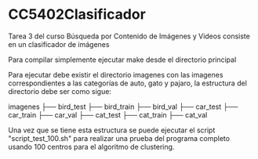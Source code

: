 # CC5402Clasificador
Tarea 3 del curso Búsqueda por Contenido de Imágenes y Videos
consiste en un clasificador de imágenes

Para compilar simplemente ejecutar make desde el directorio principal

Para ejecutar debe existir el directorio imagenes con las imagenes correspondientes 
a las categorías de auto, gato y pajaro, la estructura del directorio debe ser como sigue:

imagenes
├── bird_test
├── bird_train
├── bird_val
├── car_test
├── car_train
├── car_val
├── cat_test
├── cat_train
├── cat_val

Una vez que se tiene esta estructura se puede ejecutar el script "script_test_100.sh"
para realizar una prueba del programa completo usando 100 centros para el 
algoritmo de clustering.